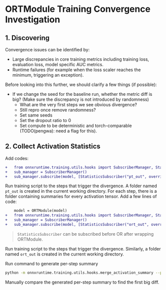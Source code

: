 # ORTModule Training Convergence Investigation

## 1. Discovering

Convergence issues can be identified by:
- Large discrepancies in core training metrics including training loss, evaluation loss, model specific AUC metrics.
- Runtime failures (for example when the loss scaler reaches the minimum, triggering an exception).

Before looking into this further, we should clarify a few things (if possible):
- If we change the seed for the baseline run, whether the metric diff is big?
  (Make sure the discrepancy is not introduced by randomness)
	- What are the very first steps we see obvious divergence?
	- Still repro once remove randomness?
	- Set same seeds
	- Set the dropout ratio to 0
	- Set compute to be deterministic and torch-comparable (TODO(pengwa): need a flag for this).


## 2. Collect Activation Statistics

Add codes:

```diff
+	from onnxruntime.training.utils.hooks import SubscriberManager, StatisticsSubscriber
+	sub_manager = SubscriberManager()
+	sub_manager.subscribe(model, [StatisticsSubscriber("pt_out", override_output_dir=True)])
```
Run training script to the steps that trigger the divergence. A folder named `pt_out` is created in the current working directory. For each step, there is a folder containing summaries for every activation tensor.
Add a few lines of code:
```diff
	model = ORTModule(model)
+	from onnxruntime.training.utils.hooks import SubscriberManager, StatisticsSubscriber
+	sub_manager = SubscriberManager()
+	sub_manager.subscribe(model, [StatisticsSubscriber("ort_out", override_output_dir=True)])
```

> `StatisticsSubscriber` can be subscribed before OR after wrapping ORTModule.

Run training script to the steps that trigger the divergence. Similarly, a folder named `ort_out` is created in the current working directory.

Run command to generate per-step summary

```bash
python -m onnxruntime.training.utils.hooks.merge_activation_summary --pt_dir pt_out --ort_dir ort_out --output_dir /tmp/output
```

Manually compare the generated per-step summary to find the first big diff.
